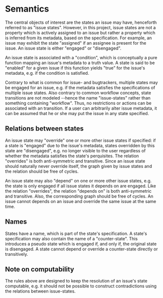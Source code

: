 # Semantics

The central objects of interest are the states an issue may have, henceforth
referred to as "issue states". However, in this project, issue states are not
a property which is actively assigned to an issue but rather a property which is
inferred from its metadata, based on the specification. For example, an issue
may exhibit the state "assigned" if an assignee is present for the issue. An
issue state is either "engaged" or "disengaged".

An issue state is associated with a "condition", which is conceptually a pure
function mapping an issue's metadata to a truth value. A state is said to be
"enabled" for a given issue if this function yields "true" for the issue's
metadata, e.g. if the condition is satisfied.

Contrary to what is common for issue- and bugtrackers, multiple states may be
engaged for an issue, e.g. if the metadata satisfies the specifications of
multiple issue states. Also contrary to common workflow concepts, state
transitions are not modeled --hence the name "issue-states" rather than
something containing "workflow". Thus, no restrictions or actions can be
associated with an transition. If a user can arbitrarily alter issue metadata,
it can be assumed that he or she may put the issue in any state specified.


## Relations between states

An issue state may "override" one or more other issue states if specified:
if a state is "engaged" due to the issue's metadata, states overridden by
this state are "disengaged", e.g. no longer visible to the user regardless of
whether the metadata satisfies the state's perquisites. The relation "overrides"
is both anti-symmetric and transitive. Since an issue state should naturally
never override itself, the graph given by issue states and the relation should
be free of cycles.

An issue state may also "depend" on one or more other issue states, e.g. the
state is only engaged if all issue states it depends on are engaged. Like the
relation "overrides", the relation "depends on" is both anti-symmetric and
transitive. Also, the corresponding graph should be free of cycles. An issue
cannot depends on an issue and override the same issue at the same time.


## Names

States have a name, which is part of the state's specification. A state's
specification may also contain the name of a "counter-state". This introduces a
pseudo state which is engaged if, and only if, the original state is disengaged.
A state cannot depend or override a counter-state directly or transitively.


## Note on computability

The rules above are designed to keep the resolution of an issue's state
computable, e.g. it should not be possible to construct contradictions using the
relations between issue-states.

